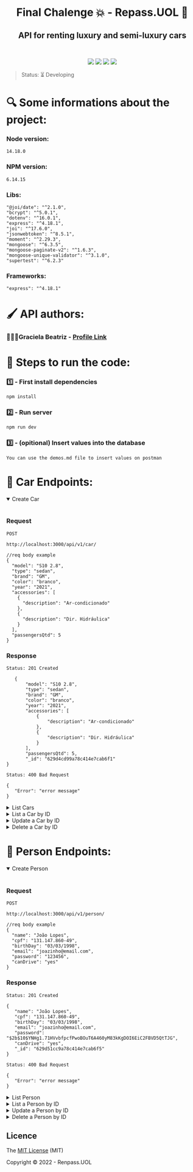 <h1 align="center">Final Chalenge 💥 - Repass.UOL 🚙</h1> 

<h2 align="center"> API for renting luxury and semi-luxury cars </h2>
</br>
<p align="center">
 <img src="https://img.shields.io/badge/JavaScript-323330?style=for-the-badge&logo=javascript&logoColor=F7DF1E"/>
 <img src="https://img.shields.io/badge/Node.js-43853D?style=for-the-badge&logo=node.js&logoColor=white"/>
 <img src="https://img.shields.io/badge/MongoDB-4EA94B?style=for-the-badge&logo=mongodb&logoColor=white"/>
 <img src="https://img.shields.io/badge/Express.js-404D59?style=for-the-badge"/>
</p>

> Status: ⏳ Developing

<h1 align> 🔍 Some informations about the project: </h1>

### Node version:
```
14.18.0
```
### NPM version:
```
6.14.15
```
### Libs:
```
"@joi/date": "^2.1.0",
"bcrypt": "^5.0.1",
"dotenv": "^16.0.1",
"express": "^4.18.1",
"joi": "^17.6.0",
"jsonwebtoken": "^8.5.1",
"moment": "^2.29.3",
"mongoose": "^6.3.5",
"mongoose-paginate-v2": "^1.6.3",
"mongoose-unique-validator": "^3.1.0",
"supertest": "^6.2.3"
```
### Frameworks:
```
"express": "^4.18.1"
```

<h1 align=> 🖌️ API authors: </h1>

### 👩🏾‍💻Graciela Beatriz - [Profile Link](https://github.com/gracicomc)

<h1> 👣 Steps to run the code: </h1>

### 1️⃣ - First install dependencies

    npm install

### 2️⃣ - Run server

    npm run dev

### 3️⃣ - (opitional) Insert values into the database

    You can use the demos.md file to insert values on postman 

<h1 align> 📁 Car Endpoints: </h1>

<details open>
<summary>Create Car</summary>
<br>

### Request

`POST`

    http://localhost:3000/api/v1/car/ 
    
    
```
//req body example
{
  "model": "S10 2.8",
  "type": "sedan",
  "brand": "GM",
  "color": "branco",
  "year": "2021",
  "accessories": [
    {
      "description": "Ar-condicionado"
    },
    {
      "description": "Dir. Hidráulica"
    }
  ],
  "passengersQtd": 5
}
``` 
    
### Response

`Status: 201 Created`

 ```
    {
        "model": "S10 2.8",
        "type": "sedan",
        "brand": "GM",
        "color": "branco",
        "year": "2021",
        "accessories": [
            {
                "description": "Ar-condicionado"
            },
            {
                "description": "Dir. Hidráulica"
            }
        ],
        "passengersQtd": 5,
        "_id": "629d4cd99a78c414e7cab6f1"
}

 ```
    
    
`Status: 400 Bad Request`
 ```
{
    "Error": "error message"
}
 ```
</details>

<details>
<summary>List Cars</summary>
<br>

### Request

`GET`

    http://localhost:3000/api/v1/car/
    
### Response

`Status: 200 OK`

 ```
 {
    "vehicles": [
        {
            "model": "S10 2.8",
            "type": "sedan",
            "brand": "GM",
            "color": "branco",
            "year": "2021",
            "accessories": [
                {
                    "description": "Ar-condicionado"
                },
                {
                    "description": "Dir. Hidráulica"
                }
            ],
        "passengersQtd": 5,
        "_id": "629d4cd99a78c414e7cab6f1"
        }
    ],
    "total": 1,
    "offset": 1,
    "limit": 100,
    "offsets": 1
}

 ```
    
    
`Status: 400 Bad Request`
 ```
{
    "Error": "error message"
}
 ```
</details>

<details>
<summary>List a Car by ID</summary>
<br>

### Request

`GET`

    http://localhost:3000/api/v1/car/:id
    
### Response

`Status: 200 OK`

 ```
    {
        "model": "S10 2.8",
        "type": "sedan",
        "brand": "GM",
        "color": "branco",
        "year": "2021",
        "accessories": [
            {
                "description": "Ar-condicionado"
            },
            {
                "description": "Dir. Hidráulica"
            }
        ],
        "passengersQtd": 5,
        "_id": "629d4cd99a78c414e7cab6f1"
}

 ```
    
`Status: 400 Bad Request`
 ```
{
    "Error": "error message"
}
 ```
</details>

<details>
<summary>Update a Car by ID</summary>
<br>

### Request

`PATCH`

    http://localhost:3000/api/v1/car/:id

 ```
{
     "color": "verde"
}
 ```
    
### Response

`Status: 200 OK`
```

    {
        "model": "S10 2.8",
        "type": "sedan",
        "brand": "GM",
        "color": "verde",
        "year": "2021",
        "accessories": [
            {
                "description": "Ar-condicionado"
            },
            {
                "description": "Dir. Hidráulica"
            }
        ],
        "passengersQtd": 5,
        "_id": "629d4cd99a78c414e7cab6f1"
}
```
    
`Status: 400 Bad Request`
 ```
{
    "Error": "error message"
}
 ```
</details>

<details>
<summary>Delete a Car by ID</summary>
<br>

### Request

`DELETE`

    http://localhost:3000/api/v1/car/:id
    
### Response

`Status: 204 No Content`

    
`Status: 400 Bad Request`
 ```
{
    "Error": "error message"
}
 ```
</details>

<h1 align> 📁 Person Endpoints: </h1>

<details open>
<summary>Create Person</summary>
<br>

### Request

`POST`

    http://localhost:3000/api/v1/person/ 
    
    
```
//req body example
{
  "name": "João Lopes",
  "cpf": "131.147.860-49",
  "birthDay": "03/03/1998",
  "email": "joazinho@email.com",
  "password": "123456",
  "canDrive": "yes"
}

``` 
    
### Response

`Status: 201 Created`

 ```
{
    "name": "João Lopes",
    "cpf": "131.147.860-49",
    "birthDay": "03/03/1998",
    "email": "joazinho@email.com",
    "password": "$2b$10$YNHg1.71HVvbfpcfPwoBOuT6A460yM83kKgDOI6EiC2FBVD5QtTJG",
    "canDrive": "yes",
    "_id": "629d51cc9a78c414e7cab6f5"
}

 ```
     
`Status: 400 Bad Request`
 ```
{
    "Error": "error message"
}
 ```
</details>

<details>
<summary>List Person</summary>
<br>

### Request

`GET`

    http://localhost:3000/api/v1/person/
    
### Response

`Status: 200 OK`

 ```
{
    "people": [
        {
            "_id": "629d51cc9a78c414e7cab6f5",
            "name": "João Lopes",
            "cpf": "131.147.860-49",
            "birthDay": "03/03/1998",
            "email": "joazinho@email.com",
            "password": "$2b$10$YNHg1.71HVvbfpcfPwoBOuT6A460yM83kKgDOI6EiC2FBVD5QtTJG",
            "canDrive": "yes"
        }
    ],
    "total": 1,
    "offset": 1,
    "limit": 100,
    "offsets": 1
}

 ```
    
    
`Status: 400 Bad Request`
 ```
{
    "Error": "error message"
}
 ```
</details>

<details>
<summary>List a Person by ID</summary>
<br>

### Request

`GET`

    http://localhost:3000/api/v1/person/:id
    
### Response

`Status: 200 OK`

 ```
{
    "name": "João Lopes",
    "cpf": "131.147.860-49",
    "birthDay": "03/03/1998",
    "email": "joazinho@email.com",
    "password": "$2b$10$YNHg1.71HVvbfpcfPwoBOuT6A460yM83kKgDOI6EiC2FBVD5QtTJG",
    "canDrive": "yes",
    "_id": "629d51cc9a78c414e7cab6f5"
}
 ```
    
`Status: 400 Bad Request`
 ```
{
    "Error": "error message"
}
 ```
</details>

<details>
<summary>Update a Person by ID</summary>
<br>

### Request

`PATCH`

    http://localhost:3000/api/v1/person/:id

 ```
{
     "name": "João Lopes Gomes"
}
 ```
    
### Response

`Status: 200 OK`
```
{
    "name": "João Lopes Gomes",
    "cpf": "131.147.860-49",
    "birthDay": "03/03/1998",
    "email": "joazinho@email.com",
    "password": "$2b$10$YNHg1.71HVvbfpcfPwoBOuT6A460yM83kKgDOI6EiC2FBVD5QtTJG",
    "canDrive": "yes",
    "_id": "629d51cc9a78c414e7cab6f5"
}
```
    
`Status: 400 Bad Request`
 ```
{
    "Error": "error message"
}
 ```
</details>

<details>
<summary>Delete a Person by ID</summary>
<br>

### Request

`DELETE`

    http://localhost:3000/api/v1/person/:id
    
### Response

`Status: 204 No Content`

    
`Status: 400 Bad Request`
 ```
{
    "Error": "error message"
}
 ```
</details>






## Licence

The [MIT License]() (MIT)

Copyright :copyright: 2022 - Renpass.UOL

